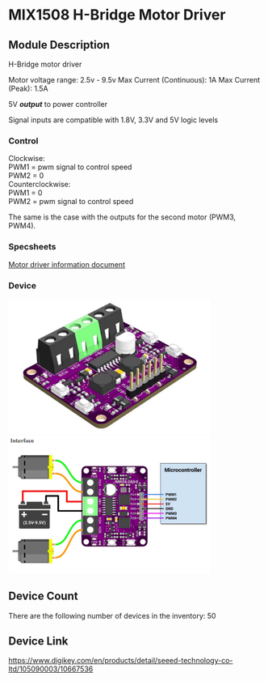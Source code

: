 # MIX1508 H-Bridge Motor Driver

## Module Description 
H-Bridge motor driver

Motor voltage range: 2.5v - 9.5v
Max Current (Continuous): 1A
Max Current (Peak): 1.5A

5V _**output**_ to power controller

Signal inputs are compatible with 1.8V, 3.3V and 5V logic levels


### Control
Clockwise: \
    PWM1 = pwm signal to control speed \
    PWM2 = 0 \
Counterclockwise: \
    PWM1 = 0 \
    PWM2 = pwm signal to control speed

The same is the case with the outputs for the second motor (PWM3, PWM4).


### Specsheets
[Motor driver information document](../specsheets/mix1508-h-bridge-motor-driver.pdf)


### Device
<img src="../pictures/mix1508-h-bridge-motor-driver.png" alt="<Image Alt Text>" title="Motor driver" style="max-width: 400px">

<img src="../pictures/mix1508-h-bridge-motor-driver-2.png" alt="<Image Alt Text>" title="Pinout" style="max-width: 400px">

## Device Count
There are the following number of devices in the inventory: 50

## Device Link
https://www.digikey.com/en/products/detail/seeed-technology-co-ltd/105090003/10667536